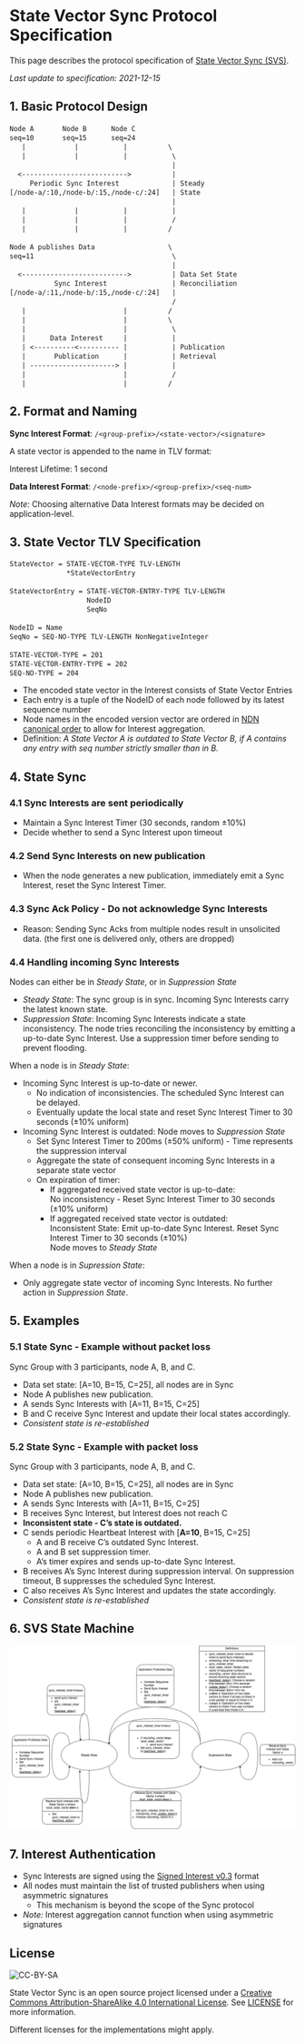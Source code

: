 # State Vector Sync Protocol Specification

This page describes the protocol specification of [State Vector Sync (SVS)](/README.md).

_Last update to specification: 2021-12-15_

## 1. Basic Protocol Design

```
Node A       Node B      Node C
seq=10       seq=15      seq=24
   |            |           |          \
   |            |           |           \
                                        |
  <-------------------------->          |
     Periodic Sync Interest             | Steady
[/node-a/:10,/node-b/:15,/node-c/:24]   | State
                                        |
   |            |           |           |
   |            |           |           /
   |            |           |          /

Node A publishes Data                  \
seq=11                                  \
                                        |
  <-------------------------->          | Data Set State
           Sync Interest                | Reconciliation
[/node-a/:11,/node-b/:15,/node-c/:24]   |
                                        /
   |                        |          /
   |                        |          \
   |                        |           \
   |      Data Interest     |           |
   | <----------<---------- |           | Publication
   |       Publication      |           | Retrieval
   | ---------------------> |           |
   |                        |           /
   |                        |          /
```

## 2. Format and Naming

**Sync Interest Format**: `/<group-prefix>/<state-vector>/<signature>`

A state vector is appended to the name in TLV format:

Interest Lifetime: 1 second

**Data Interest Format**: `/<node-prefix>/<group-prefix>/<seq-num>`

_Note:_ Choosing alternative Data Interest formats may be decided on application-level.

## 3. State Vector TLV Specification

```abnf
StateVector = STATE-VECTOR-TYPE TLV-LENGTH
              *StateVectorEntry

StateVectorEntry = STATE-VECTOR-ENTRY-TYPE TLV-LENGTH
                   NodeID
                   SeqNo

NodeID = Name
SeqNo = SEQ-NO-TYPE TLV-LENGTH NonNegativeInteger

STATE-VECTOR-TYPE = 201
STATE-VECTOR-ENTRY-TYPE = 202
SEQ-NO-TYPE = 204
```

- The encoded state vector in the Interest consists of State Vector Entries
- Each entry is a tuple of the NodeID of each node followed by its latest sequence number
- Node names in the encoded version vector are ordered in [NDN canonical order](https://docs.named-data.net/NDN-packet-spec/0.3/name.html#canonical-order) to allow for Interest aggregation.
- Definition: _A State Vector A is outdated to State Vector B, if A contains any entry with seq number strictly smaller than in B._

## 4. State Sync

### 4.1 Sync Interests are sent periodically

- Maintain a Sync Interest Timer (30 seconds, random ±10%)
- Decide whether to send a Sync Interest upon timeout

### 4.2 Send Sync Interests on new publication

- When the node generates a new publication, immediately emit a Sync Interest, reset the Sync Interest Timer.

### 4.3 Sync Ack Policy - Do not acknowledge Sync Interests

- Reason: Sending Sync Acks from multiple nodes result in unsolicited data. (the first one is delivered only, others are dropped)

### 4.4 Handling incoming Sync Interests

Nodes can either be in _Steady State_, or in _Suppression State_

- _Steady State_: The sync group is in sync. Incoming Sync Interests carry the latest known state.
- _Suppression State_: Incoming Sync Interests indicate a state inconsistency. The node tries reconciling the inconsistency by emitting a up-to-date Sync Interest. Use a suppression timer before sending to prevent flooding.

When a node is in _Steady State_:

- Incoming Sync Interest is up-to-date or newer.
  - No indication of inconsistencies. The scheduled Sync Interest can be delayed.
  - Eventually update the local state and reset Sync Interest Timer to 30 seconds (±10% uniform)
- Incoming Sync Interest is outdated: Node moves to _Suppression State_
  - Set Sync Interest Timer to 200ms (±50% uniform) - Time represents the suppression interval
  - Aggregate the state of consequent incoming Sync Interests in a separate state vector
  - On expiration of timer:
    - If aggregated received state vector is up-to-date:\
      No inconsistency - Reset Sync Interest Timer to 30 seconds (±10% uniform)
    - If aggregated received state vector is outdated:\
      Inconsistent State: Emit up-to-date Sync Interest. Reset Sync Interest Timer to 30 seconds (±10%)\
      Node moves to _Steady State_

When a node is in _Supression State_:

- Only aggregate state vector of incoming Sync Interests. No further action in _Suppression State_.

## 5. Examples

### 5.1 State Sync - Example without packet loss

Sync Group with 3 participants, node A, B, and C.

- Data set state: [A=10, B=15, C=25], all nodes are in Sync
- Node A publishes new publication.
- A sends Sync Interests with [A=11, B=15, C=25]
- B and C receive Sync Interest and update their local states accordingly.
- _Consistent state is re-established_

### 5.2 State Sync - Example with packet loss

Sync Group with 3 participants, node A, B, and C.

- Data set state: [A=10, B=15, C=25], all nodes are in Sync
- Node A publishes new publication.
- A sends Sync Interests with [A=11, B=15, C=25]
- B receives Sync Interest, but Interest does not reach C
- **Inconsistent state - C’s state is outdated.**
- C sends periodic Heartbeat Interest with [**A=10**, B=15, C=25]
  - A and B receive C’s outdated Sync Interest.
  - A and B set suppression timer.
  - A’s timer expires and sends up-to-date Sync Interest.
- B receives A’s Sync Interest during suppression interval. On suppression timeout, B suppresses the scheduled Sync Interest.
- C also receives A’s Sync Interest and updates the state accordingly.
- _Consistent state is re-established_

## 6. SVS State Machine

![SVS State Machine](img/svs-state-machine.jpg)

## 7. Interest Authentication

- Sync Interests are signed using the [Signed Interest v0.3](https://docs.named-data.net/NDN-packet-spec/0.3/signed-interest.html) format
- All nodes must maintain the list of trusted publishers when using asymmetric signatures
  - This mechanism is beyond the scope of the Sync protocol
- _Note:_ Interest aggregation cannot function when using asymmetric signatures

## License

![CC-BY-SA](https://mirrors.creativecommons.org/presskit/buttons/88x31/svg/by-sa.svg)

State Vector Sync is an open source project licensed under a [Creative Commons Attribution-ShareAlike 4.0 International License](https://creativecommons.org/licenses/by-sa/4.0/). See [LICENSE](/LICENSE) for more information.

Different licenses for the implementations might apply.

